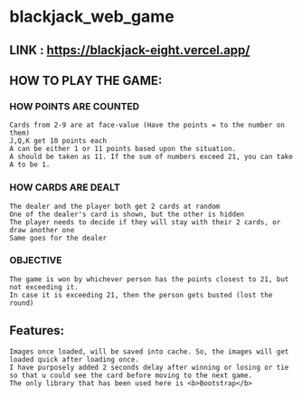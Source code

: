 # blackjack_web_game

## LINK : https://blackjack-eight.vercel.app/

## HOW TO PLAY THE GAME:
### HOW POINTS ARE COUNTED
        
    Cards from 2-9 are at face-value (Have the points = to the number on them)
    J,Q,K get 10 points each
    A can be either 1 or 11 points based upon the situation.
    A should be taken as 11. If the sum of numbers exceed 21, you can take A to be 1.

### HOW CARDS ARE DEALT
    The dealer and the player both get 2 cards at random
    One of the dealer's card is shown, but the other is hidden
    The player needs to decide if they will stay with their 2 cards, or draw another one
    Same goes for the dealer

### OBJECTIVE
    The game is won by whichever person has the points closest to 21, but not exceeding it.
    In case it is exceeding 21, then the person gets busted (lost the round)

## Features:
    Images once loaded, will be saved into cache. So, the images will get loaded quick after loading once.
    I have purposely added 2 seconds delay after winning or losing or tie so that u could see the card before moving to the next game.
    The only library that has been used here is <b>Bootstrap</b>
